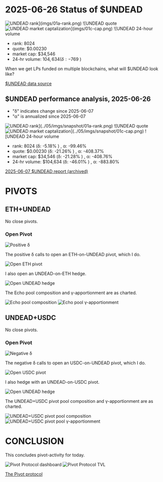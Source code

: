 # 2025-06-26 Status of $UNDEAD 

![$UNDEAD rank](imgs/01a-rank.png) 
![$UNDEAD quote](imgs/01b-quote.png) 
![$UNDEAD market captalization](imgs/01c-cap.png) 
![$UNDEAD 24-hour volume](imgs/01d-vol.png) 

* rank: 8024 
* quote: $0.00230 
* market cap: $34,546 
* 24-hr volume: $104,634 (δ: -$769 ) 

When we get LPs funded on multiple blockchains, what will $UNDEAD look like? 

[$UNDEAD data source](https://www.coingecko.com/en/coins/undead-blocks) 
## $UNDEAD performance analysis, 2025-06-26 

* "δ" indicates change since 2025-06-07 
* "α" is annualized since 2025-06-07 

![$UNDEAD rank](../05/imgs/snapshot/01a-rank.png) 
![$UNDEAD quote](../05/imgs/snapshot/01b-quote.png) 
![$UNDEAD market captalization](../05/imgs/snapshot/01c-cap.png) 
![$UNDEAD 24-hour volume](../05/imgs/snapshot/01d-vol.png) 

* rank: 8024 (δ: -5.18% ) , α: -99.46% 
* quote: $0.00230 (δ: -21.26% ) , α: -408.37% 
* market cap: $34,546 (δ: -21.28% ) , α: -408.76% 
* 24-hr volume: $104,634 (δ: -46.01% ) , α: -883.80% 

[2025-06-07 $UNDEAD report (archived)](https://github.com/pivoteur/biz/tree/main/blog/2025/06/05) 
# PIVOTS 

## ETH+UNDEAD 

No close pivots. 

### Open Pivot 

![Positive δ](imgs/02a-pos.png) 

The positive δ calls to open an ETH-on-UNDEAD pivot, which I do. 

![Open ETH pivot](imgs/02b-open-eth-pivot.png) 

I also open an UNDEAD-on-ETH hedge. 

![Open UNDEAD hedge](imgs/02c-open-undead-hedge.png) 

The Echo pool composition and γ-apportionment are as charted. 

![Echo pool composition](imgs/03a-comp.png) 
![Echo pool γ-apportionment](imgs/03b-apport.png) 
## UNDEAD+USDC 

No close pivots. 

### Open Pivot 

![Negative δ](imgs/04a-neg.png) 

The negative δ calls to open an USDC-on-UNDEAD pivot, which I do. 

![Open USDC pivot](imgs/04b-open-usdc-pivot.png) 

I also hedge with an UNDEAD-on-USDC pivot. 

![Open UNDEAD hedge](imgs/04c-open-undead-hedge.png) 

The UNDEAD+USDC pivot pool composition and γ-apportionment are as charted. 

![UNDEAD+USDC pivot pool composition](imgs/05a-comp.png) 
![UNDEAD+USDC pivot pool γ-apportionment](imgs/05b-apport.png) 
# CONCLUSION 

This concludes pivot-activity for today. 

![Pivot Protocol dashboard](imgs/06a-dash.png) 
![Pivot Protocol TVL](imgs/06b-tvl.png) 


[The Pivot protocol](https://pivoteur.github.io/#) 
